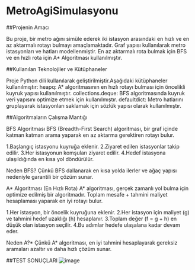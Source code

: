 # MetroAgiSimulasyonu

##Projenin Amacı

Bu proje, bir metro ağını simüle ederek iki istasyon arasındaki en hızlı ve en az aktarmalı rotayı bulmayı amaçlamaktadır. Graf yapısı kullanılarak metro istasyonları ve hatları modellenmiştir. En az aktarmalı rota bulmak için BFS ve en hızlı rota için A* Algoritması kullanılmıştır.

##Kullanılan Teknolojiler ve Kütüphaneler

Proje Python dili kullanılarak geliştirilmiştir.Aşağıdaki kütüphaneler kullanılmıştır:
heapq: A* algoritmasının en hızlı rotayı bulması için öncelikli kuyruk yapısı kullanılmıştır.
collections.deque: BFS algoritmasında kuyruk veri yapısını optimize etmek için kullanılmıştır.
defaultdict: Metro hatlarını gruplayarak istasyonları saklamak için sözlük yapısı olarak kullanılmıştır.

##Algoritmaların Çalışma Mantığı

BFS Algoritması 
BFS (Breadth-First Search) algoritması, bir graf içinde katman katman arama yaparak en az aktarma gerektiren rotayı bulur.

1.Başlangıç istasyonu kuyruğa eklenir.
2.Ziyaret edilen istasyonlar takip edilir.
3.Her istasyonun komşuları ziyaret edilir.
4.Hedef istasyona ulaşıldığında en kısa yol döndürülür.

Neden BFS? Çünkü BFS dallanarak en kısa yolda ilerler ve ağaç yapısı nedeniyle garantili bir çözüm sunar.

A* Algoritması (En Hızlı Rota)
A* algoritması, gerçek zamanlı yol bulma için optimize edilmiş bir algoritmadır. Toplam mesafe + tahmini maliyet hesaplaması yaparak en iyi rotayı bulur.

1.Her istasyon, bir öncelik kuyruğuna eklenir.
2.Her istasyon için maliyet (g) ve tahmini hedef uzaklığı (h) hesaplanır.
3.Toplam değer (f = g + h) en düşük olan istasyon seçilir.
4.Bu adımlar hedefe ulaşalana kadar devam eder.

Neden A?* Çünkü A* algoritması, en iyi tahmini hesaplayarak gereksiz aramaları azaltır ve daha hızlı çözüm sunar.

##TEST SONUÇLARI
![image](https://github.com/user-attachments/assets/0ccd0ad2-4cdc-44f6-8a0f-18351c7cbbd2)


